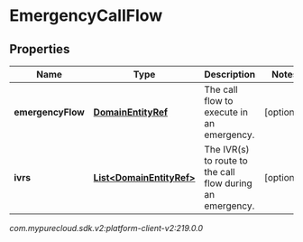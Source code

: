 # EmergencyCallFlow


## Properties

| Name | Type | Description | Notes |
| ------------ | ------------- | ------------- | ------------- |
| **emergencyFlow** | [**DomainEntityRef**](DomainEntityRef) | The call flow to execute in an emergency. |  [optional] |
| **ivrs** | [**List&lt;DomainEntityRef&gt;**](DomainEntityRef) | The IVR(s) to route to the call flow during an emergency. |  [optional] |




_com.mypurecloud.sdk.v2:platform-client-v2:219.0.0_
